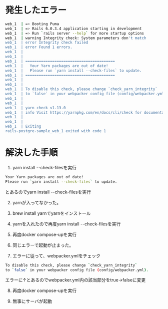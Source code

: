 # 発生したエラー
```bash
web_1  | => Booting Puma
web_1  | => Rails 6.0.3.4 application starting in development 
web_1  | => Run `rails server --help` for more startup options
web_1  | warning Integrity check: System parameters don't match
web_1  | error Integrity check failed
web_1  | error Found 1 errors.
web_1  | 
web_1  | 
web_1  | ========================================
web_1  |   Your Yarn packages are out of date!
web_1  |   Please run `yarn install --check-files` to update.
web_1  | ========================================
web_1  | 
web_1  | 
web_1  | To disable this check, please change `check_yarn_integrity`
web_1  | to `false` in your webpacker config file (config/webpacker.yml).
web_1  | 
web_1  | 
web_1  | yarn check v1.13.0
web_1  | info Visit https://yarnpkg.com/en/docs/cli/check for documentation about this command.
web_1  | 
web_1  | 
web_1  | Exiting
rails-postgre-sample_web_1 exited with code 1
```

# 解決した手順
1. yarn install --check-filesを実行
```bash
Your Yarn packages are out of date!
Please run `yarn install --check-files` to update.
```
とあるのでyarn install --check-filesを実行

2. yarnが入ってなかった。

3. brew install yarnでyarnをインストール

4. yarnを入れたので再度yarn install --check-filesを実行

5. 再度docker compose-upを実行

6. 同じエラーで起動が止まった。

7. エラーに従って、webpacker.ymlをチェック
```bash
To disable this check, please change `check_yarn_integrity`
to `false` in your webpacker config file (config/webpacker.yml).
```
エラーに↑とあるのでwebpacker.yml内の該当部分をtrue->falseに変更

8. 再度docker compose-upを実行

9. 無事にサーバが起動

